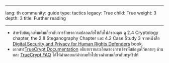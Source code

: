 

---

lang: th
community: guide
type: tactics
legacy: True
child: True
weight: 3
depth: 3
title: Further reading

---

- สำหรับข้อมูลเพิ่มเติมเกี่ยวกับการรักษาความปลอดภัยให้กับไฟล์ของคุณ ดู 2.4 Cryptology chapter, the 2.8 Steganography Chapter และ 4.2 Case Study 3 จากหนังสือ [Digital Security and Privacy for Human Rights Defenders](http://www.frontlinedefenders.org/esecman) book.
- เอกสาร[TrueCrypt Documentation](http://www.truecrypt.org/docs/) อธิบายรายละเอียดของการเข้ารหัสข้อมูลไว้หลายๆ ด้าน และ  [TrueCrypt FAQ](http://www.truecrypt.org/faq.php) ได้ให้คำตอบแก่คำถามทั่วไปบางคำถามเกี่ยวกับทรูคริปท์ 

